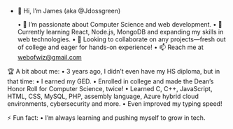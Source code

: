 - 👋 Hi, I’m James (aka @Jdossgreen)

	•	👀 I’m passionate about Computer Science and web development.
	•	🌱 Currently learning React, Node.js, MongoDB and expanding my skills in web technologies.
	•	💞️ Looking to collaborate on any projects—fresh out of college and eager for hands-on experience!
	•	📫 Reach me at webofwiz@gmail.com

🏆 A bit about me:
	•	3 years ago, I didn’t even have my HS diploma, but in that time:
	•	I earned my GED.
	•	Enrolled in college and made the Dean’s Honor Roll for Computer Science, twice!
	•	Learned C, C++, JavaScript, HTML, CSS, MySQL, PHP, assembly language, Azure hybrid cloud environments, cybersecurity and more.
	•	Even improved my typing speed!
 

⚡ Fun fact:
        •	 I’m always learning and pushing myself to grow in tech.
